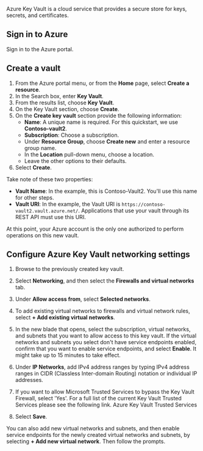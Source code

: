Azure Key Vault is a cloud service that provides a secure store for keys, secrets, and certificates.

## Sign in to Azure

Sign in to the Azure portal.

## Create a vault

1.  From the Azure portal menu, or from the **Home** page, select **Create a resource**.
2.  In the Search box, enter **Key Vault**.
3.  From the results list, choose **Key Vault**.
4.  On the Key Vault section, choose **Create**.
5.  On the **Create key vault** section provide the following information:
     -  **Name**: A unique name is required. For this quickstart, we use **Contoso-vault2**.
     -  **Subscription**: Choose a subscription.
     -  Under **Resource Group**, choose **Create new** and enter a resource group name.
     -  In the **Location** pull-down menu, choose a location.
     -  Leave the other options to their defaults.
6.  Select **Create**.

Take note of these two properties:

 -  **Vault Name**: In the example, this is Contoso-Vault2. You'll use this name for other steps.
 -  **Vault URI**: In the example, the Vault URI is `https://contoso-vault2.vault.azure.net/`. Applications that use your vault through its REST API must use this URI.

At this point, your Azure account is the only one authorized to perform operations on this new vault.

## Configure Azure Key Vault networking settings

1. Browse to the previously created key vault.

2. Select **Networking**, and then select the **Firewalls and virtual networks** tab.

3. Under **Allow access from**, select **Selected networks**.

4. To add existing virtual networks to firewalls and virtual network rules, select **+ Add existing virtual networks**.

5. In the new blade that opens, select the subscription, virtual networks, and subnets that you want to allow access to this key vault. If the virtual networks and subnets you select don't have service endpoints enabled, confirm that you want to enable service endpoints, and select **Enable**. It might take up to 15 minutes to take effect.

6. Under **IP Networks**, add IPv4 address ranges by typing IPv4 address ranges in CIDR (Classless Inter-domain Routing) notation or individual IP addresses.

7. If you want to allow Microsoft Trusted Services to bypass the Key Vault Firewall, select 'Yes'. For a full list of the current Key Vault Trusted Services please see the following link. Azure Key Vault Trusted Services

8. Select **Save**.

You can also add new virtual networks and subnets, and then enable service endpoints for the newly created virtual networks and subnets, by selecting **+ Add new virtual network**. Then follow the prompts.
